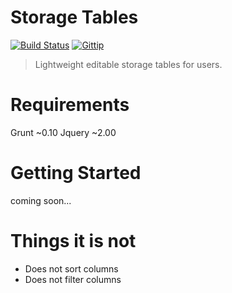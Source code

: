Storage Tables
=============
[![Build Status](https://travis-ci.org/fassetar/StorageTable.svg?branch=master)](https://travis-ci.org/fassetar/StorageTable)
<a href="https://www.gittip.com/fassetar/"><img src="http://img.shields.io/gittip/fassetar.png" alt="Gittip"></a>

>Lightweight editable storage tables for users.

Requirements
=====
Grunt ~0.10
Jquery ~2.00

Getting Started
====
coming soon...

Things it is not
===== 
 - Does not sort columns
 - Does not filter columns

